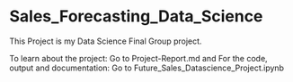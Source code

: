 # Sales_Forecasting_Data_Science


This Project is my Data Science Final Group project.

To learn about the project: Go to Project-Report.md and 
For the code, output and documentation: Go to Future_Sales_Datascience_Project.ipynb
